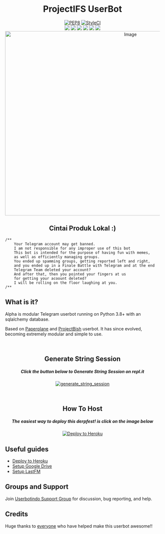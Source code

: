 <h1 align="center">ProjectIFS UserBot</h1>

<p align="center">
    <a href="https://github.com/irfanfebrian13/ProjectIFS/actions?query=PEP8"> <img src="https://github.com/irfanfebrian13/ProjectIFS/workflows/PEP8/badge.svg?branch=master" alt="PEP8" /></a>
    <a href="https://github.styleci.io/repos/276585239?branch=master"><img src="https://github.styleci.io/repos/276585239/shield?branch=master" alt="StyleCI"></a><br>
    <a href="https://github.com/irfanfebrian13/ProjectIFS"> <img src="https://img.shields.io/github/repo-size/irfanfebrian13/ProjectIFS?logo=github&style=for-the-badge" /></a>
    <a href="https://github.com/irfanfebrian13/ProjectIFS/graphs/contributors"> <img src="https://img.shields.io/github/contributors-anon/irfanfebrian13/ProjectIFS?color=blue&label=all%20contributors&logo=github&style=for-the-badge" /></a>
    <a href="https://github.com/irfanfebrian13/ProjectIFS/commits/master"> <img src="https://img.shields.io/github/last-commit/irfanfebrian13/ProjectIFS?color=blue&logo=github&style=for-the-badge" /></a>
    <a href="https://github.com/irfanfebrian13/ProjectIFS/issues"> <img src="https://img.shields.io/github/issues/irfanfebrian13/ProjectIFS?color=blue&logo=github&style=for-the-badge" /></a>
    <a href="https://github.com/irfanfebrian13/ProjectIFS/network/members"> <img src="https://img.shields.io/github/forks/irfanfebrian13/ProjectIFS?logo=github&style=for-the-badge" /></a>
    <a href="https://pypi.org/project/Telethon/"> <img src="https://img.shields.io/pypi/v/telethon?label=telethon&logo=pypi&logoColor=white&style=for-the-badge" /></a>
    <img src="https://telegra.ph/file/bad7aaf671cc46bca7f76.jpg" alt="Image" width="800" height="600" />
    <h2 align="center">Cintai Produk Lokal :)</h2>  
</p>

```
/**
    Your Telegram account may get banned.
    I am not responsible for any improper use of this bot
    This bot is intended for the purpose of having fun with memes,
    as well as efficiently managing groups.
    You ended up spamming groups, getting reported left and right,
    and you ended up in a Finale Battle with Telegram and at the end
    Telegram Team deleted your account?
    And after that, then you pointed your fingers at us
    for getting your acoount deleted?
    I will be rolling on the floor laughing at you.
/**
```

## What is it?

Alpha is modular Telegram userbot running on Python 3.8+ with an sqlalchemy database.

Based on [Paperplane](https://github.com/RaphielGang/Telegram-UserBot) and [ProjectBish](https://github.com/adekmaulana/ProjectBish) userbot.
It has since evolved, becoming extremely modular and simple to use.

<p align="center">&nbsp;</p>
<h2 align="center">Generate String Session</h2>
<h5 align="center">Click the button below to Generate String Session on repl.it</h5>
<p align="center"><a href="https://GenerateSession.irfanfebrian.repl.run/"> <img src="https://img.shields.io/badge/run-string__session.py-blue?style=for-the-badge&logo=repl.it" alt="generate_string_session" /></a></p>

<p align="center">&nbsp;</p>
<h2 align="center">How To Host</h2>
<h5 align="center">The easiest way to deploy this derpfest! is click on the image below</h5>
<p align="center"><a href="https://heroku.com/deploy?template=https://github.com/irfanfebrian13/ProjectIFS/tree/master"> <img src="https://camo.githubusercontent.com/83b0e95b38892b49184e07ad572c94c8038323fb/68747470733a2f2f7777772e6865726f6b7563646e2e636f6d2f6465706c6f792f627574746f6e2e737667" alt="Deploy to Heroku" /></a></p>

## Useful guides

* [Deploy to Heroku](https://telegra.ph/How-to-host-a-Telegram-Userbot-11-02)
* [Setup Google Drive](https://telegra.ph/How-To-Setup-Google-Drive-04-03)
* [Setup LastFM](https://telegra.ph/How-to-set-up-LastFM-module-for-Paperplane-userbot-11-02)

## Groups and Support

Join [Userbotindo Support Group](https://t.me/userbotindo) for discussion, bug reporting, and help.

## Credits

Huge thanks to [everyone](https://github.com/irfanfebrian13/ProjectIFS/graphs/contributors) who have helped make this userbot awesome!!</p>
